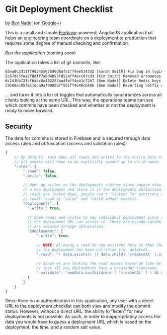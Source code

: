 
# Git Deployment Checklist

by [Ben Nadel][bennadel] (on [Google+][googleplus])

This is a small and simple [Firebase][firebase]-powered, AngularJS application 
that helps an engineering team coordinate on a deployment to production that 
requires some degree of manual checking and confirmation.

*Run the application* (coming soon)

The application takes a list of git commits, like:

```txt
55ea0c3d117f9d245a925d6d8afa1ff4ee5143d2 [Sarah Smith] Fix bug in login form for plus-style addressing.
5c67dc5fea2f8dff7a6d4093fd52aff4ecc07cd3 [Kim Smith] Removed erroneous padding from error modal.
0c143bb723cf6abc8a482257aa4feff4ea1c72b7 [Ben Nadel] Delete Redis keys for invalid sessions.
c9568ac85fe11eca9af0008b7f551ff4e49cb40b [Ben Nadel] Reverting hotfix commits.
```

... and turns it into a list of toggles that automatically synchronizes across 
all clients looking at the same URL. This way, the operations teams can see 
which commits have been checked and whether or not the deployment is ready to
move forward.

## Security

The data for commits is stored in Firebase and is secured through data access 
rules and obfuscation (access and validation rules):

```js
{
    // By default, lock down all reads and writes to the entire data store. This means that
    // all access will have to be explicitly opened up to child nodes.
    "rules": {
        ".read": false,
        ".write": false,
        
        // Open up writes on the deployments subtree since anyone should be able to start
        // a new deployment and store it in the deployments collection. However, since 
        // reads are locked down, people can't "listen" for arbitrary data changes at this
        // level (such as "value" and "child_added" events).
        "deployments": {
          ".write": true,
        
          // Open reads and writes to any individual deployment since anyone with a link to 
          // the deployment URL can access it. These are pseudo-random, complex end-points and
          // are secured through obfuscation.
          "$deployment": {
              ".write": true,
              
              // NOTE: Allowing a read on non-existent data so that the UI can be notified when
              // the deployment has been nullified (ie, deleted).
              ".read": "! data.exists() || data.child( 'createdAt' ).val() >= ( now - ( 12 * 60 * 60 * 1000 ) )",
              
              // Since we are locking the read access based on time deltas, we have to ensure 
              // that all new deployments have a createdAt timestamp.
              ".validate": "newData.hasChildren( [ 'createdAt' ] ) && newData.child( 'createdAt' ).isNumber()"
          } 
        }
    }
}
```

Since there is no authentication in this application, any user with a direct 
URL to the deployment checklist can both view and modify the commit status. 
However, without a direct URL, the ability to "listen" for new deployments is 
not possible. As such, in order to inappropriately access the data you would 
have to guess a deployment URL which is based on the deployment, the time, and
a random salt value.









[bennadel]: http://www.bennadel.com
[googleplus]: https://plus.google.com/108976367067760160494?rel=author
[firebase]: https://www.firebase.com/

